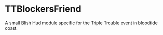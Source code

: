 # TTBlockersFriend
A small Blish Hud module specific for the Triple Trouble event in bloodtide coast.
